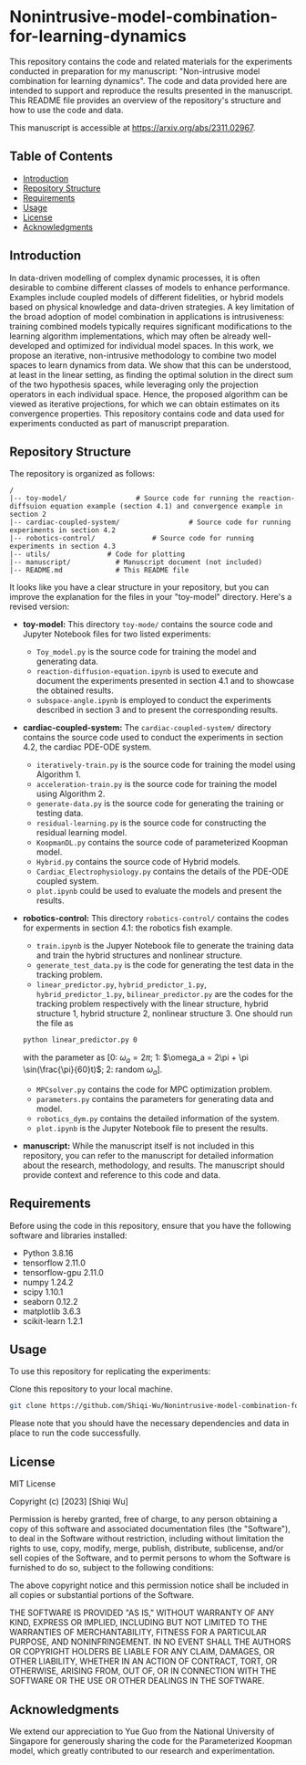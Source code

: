 # Nonintrusive-model-combination-for-learning-dynamics

This repository contains the code and related materials for the experiments conducted in preparation for my manuscript: "Non-intrusive model combination for learning dynamics". The code and data provided here are intended to support and reproduce the results presented in the manuscript. This README file provides an overview of the repository's structure and how to use the code and data.

This manuscript is accessible at https://arxiv.org/abs/2311.02967.

## Table of Contents

- [Introduction](#introduction)
- [Repository Structure](#repository-structure)
- [Requirements](#requirements)
- [Usage](#usage)
- [License](#license)
- [Acknowledgments](#acknowledgments)

## Introduction

In data-driven modelling of complex dynamic processes, it is often desirable to combine different classes of models to enhance performance. Examples include coupled models of different fidelities, or hybrid models based on physical knowledge and data-driven strategies. A key limitation of the broad adoption of model combination in applications is intrusiveness: training combined models typically requires significant modifications to the learning algorithm implementations, which may often be already well-developed and optimized for individual model spaces. In this work, we propose an iterative, non-intrusive methodology to combine two model spaces to learn dynamics from data. We show that this can be understood, at least in the linear setting, as finding the optimal solution in the direct sum of the two hypothesis spaces, while leveraging only the projection operators in each individual space. Hence, the proposed algorithm can be viewed as iterative projections, for which we can obtain estimates on its convergence properties. This repository contains code and data used for experiments conducted as part of manuscript preparation. 

## Repository Structure

The repository is organized as follows:

```
/
|-- toy-model/                 # Source code for running the reaction-diffsuion equation example (section 4.1) and convergence example in section 2
|-- cardiac-coupled-system/                 # Source code for running experiments in section 4.2
|-- robotics-control/              # Source code for running experiments in section 4.3
|-- utils/              # Code for plotting
|-- manuscript/           # Manuscript document (not included)
|-- README.md             # This README file
```

It looks like you have a clear structure in your repository, but you can improve the explanation for the files in your "toy-model" directory. Here's a revised version:

- **toy-model:** This directory `toy-mode/` contains the source code and Jupyter Notebook files for two listed experiments:
  - `Toy_model.py` is the source code for training the model and generating data.
  - `reaction-diffusion-equation.ipynb` is used to execute and document the experiments presented in section 4.1 and to showcase the obtained results.
  - `subspace-angle.ipynb` is employed to conduct the experiments described in section 3 and to present the corresponding results.

- **cardiac-coupled-system:** The `cardiac-coupled-system/` directory contains the source code used to conduct the experiments in section 4.2, the cardiac PDE-ODE system. 
  - `iteratively-train.py` is the source code for training the model using Algorithm 1.
  - `acceleration-train.py` is the source code for training the model using Algorithm 2.
  - `generate-data.py` is the source code for generating the training or testing data.
  - `residual-learning.py` is the source code for constructing the residual learning model.
  - `KoopmanDL.py` contains the source code of parameterized Koopman model.
  - `Hybrid.py` contains the source code of Hybrid models.
  - `Cardiac_Electrophysiology.py` contains the details of the PDE-ODE coupled system.
  - `plot.ipynb` could be used to evaluate the models and present the results.

- **robotics-control:** This directory `robotics-control/` contains the codes for experments in section 4.1: the robotics fish example.
  - `train.ipynb` is the Jupyer Notebook file to generate the training data and train the hybrid structures and nonlinear structure.
  - `generate_test_data.py` is the code for generating the test data in the tracking problem.
  - `linear_predictor.py`, `hybrid_predictor_1.py`, `hybrid_predictor_1.py`, `bilinear_predictor.py` are the codes for the tracking problem respectively with the linear structure, hybrid structure 1, hybrid structure 2, nonlinear structure 3. One should run the file as 
  ```bash
  python linear_predictor.py 0
  ```
  with the parameter as [0: $\omega_a = 2\pi$; 1: $\omega_a = 2\pi + \pi \sin(\frac{\pi}{60}t)$; 2: random $\omega_a$].
  - `MPCsolver.py` contains the code for MPC optimization problem.
  - `parameters.py` contains the parameters for generating data and model.
  - `robotics_dym.py` contains the detailed information of the system.
  - `plot.ipynb` is the Jupyter Notebook file to present the results.

- **manuscript:** While the manuscript itself is not included in this repository, you can refer to the manuscript for detailed information about the research, methodology, and results. The manuscript should provide context and reference to this code and data.

## Requirements

Before using the code in this repository, ensure that you have the following software and libraries installed:

- Python 3.8.16
- tensorflow                    2.11.0
- tensorflow-gpu                2.11.0
- numpy                         1.24.2
- scipy                         1.10.1
- seaborn                       0.12.2
- matplotlib                    3.6.3
- scikit-learn                  1.2.1

## Usage

To use this repository for replicating the experiments:

Clone this repository to your local machine.

   ```bash
   git clone https://github.com/Shiqi-Wu/Nonintrusive-model-combination-for-learning-dynamics
   ```

Please note that you should have the necessary dependencies and data in place to run the code successfully.

## License

MIT License

Copyright (c) [2023] [Shiqi Wu]

Permission is hereby granted, free of charge, to any person obtaining a copy of this software and associated documentation files (the "Software"), to deal in the Software without restriction, including without limitation the rights to use, copy, modify, merge, publish, distribute, sublicense, and/or sell copies of the Software, and to permit persons to whom the Software is furnished to do so, subject to the following conditions:

The above copyright notice and this permission notice shall be included in all copies or substantial portions of the Software.

THE SOFTWARE IS PROVIDED "AS IS," WITHOUT WARRANTY OF ANY KIND, EXPRESS OR IMPLIED, INCLUDING BUT NOT LIMITED TO THE WARRANTIES OF MERCHANTABILITY, FITNESS FOR A PARTICULAR PURPOSE, AND NONINFRINGEMENT. IN NO EVENT SHALL THE AUTHORS OR COPYRIGHT HOLDERS BE LIABLE FOR ANY CLAIM, DAMAGES, OR OTHER LIABILITY, WHETHER IN AN ACTION OF CONTRACT, TORT, OR OTHERWISE, ARISING FROM, OUT OF, OR IN CONNECTION WITH THE SOFTWARE OR THE USE OR OTHER DEALINGS IN THE SOFTWARE.


## Acknowledgments
We extend our appreciation to Yue Guo from the National University of Singapore for generously sharing the code for the Parameterized Koopman model, which greatly contributed to our research and experimentation.